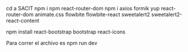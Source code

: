 cd a SACIT
npm i
npm react-router-dom
npm i axios formik yup react-router-dom animate.css flowbite flowbite-react sweetalert2 sweetalert2-react-content

npm install react-bootstrap bootstrap react-icons

Para correr el archivo es 
npm run dev
